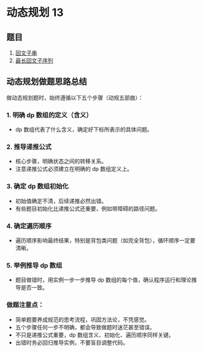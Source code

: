 # 动态规划 13

## 题目

1. [回文子串](./回文子串/)
2. [最长回文子序列](./最长回文子序列/)

## 动态规划做题思路总结

做动态规划题时，始终遵循以下五个步骤（动规五部曲）：

### 1. 明确 dp 数组的定义（含义）

- dp 数组代表了什么含义，确定好下标所表示的具体问题。

### 2. 推导递推公式

- 核心步骤，明确状态之间的转移关系。
- 注意递推公式必须建立在明确的 dp 数组定义上。

### 3. 确定 dp 数组初始化

- 初始值确定不清，后续递推必然出错。
- 有些题目初始化比递推公式还重要，例如带障碍的路径问题。

### 4. 确定遍历顺序

- 遍历顺序影响最终结果，特别是背包类问题（如完全背包），循环顺序一定要清晰。

### 5. 举例推导 dp 数组

- 题目做错时，用实例一步一步推导 dp 数组的每个值，确认程序运行和理论推导是否一致。

### 做题注意点：

- 简单题要养成规范的思考流程，巩固方法论，不凭感觉。
- 五个步骤任何一步不明确，都会导致做题时迷茫甚至错误。
- 不只是递推公式重要，dp 数组含义、初始化、遍历顺序同样关键。
- 出错时务必回归推导实例，不要盲目调整代码。
